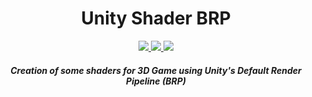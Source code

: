 <h1 align="center"> Unity Shader BRP </h1>

<p align="center">
 <a href="https://skillicons.dev">
    <img src="https://skillicons.dev/icons?i=unity"/>
    <img src="https://skillicons.dev/icons?i=cs"/>
     <img src="https://skillicons.dev/icons?i=vscode"/>
  </a>
</p>

<h5 align="center">
  Creation of some shaders for 3D Game using Unity's Default Render Pipeline (BRP)
</h5>
